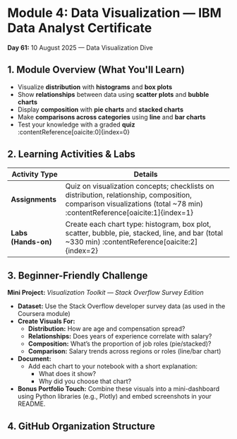 #  Module 4: Data Visualization — IBM Data Analyst Certificate

**Day 61:** 10 August 2025 — Data Visualization Dive

## 1. Module Overview (What You'll Learn)

- Visualize **distribution** with **histograms** and **box plots**
- Show **relationships** between data using **scatter plots** and **bubble charts**
- Display **composition** with **pie charts** and **stacked charts**
- Make **comparisons across categories** using **line** and **bar charts**
- Test your knowledge with a graded **quiz**  
:contentReference[oaicite:0]{index=0}

## 2. Learning Activities & Labs

| Activity Type | Details |
|---------------|---------|
| **Assignments** | Quiz on visualization concepts; checklists on distribution, relationship, composition, comparison visualizations (total ~78 min) :contentReference[oaicite:1]{index=1} |
| **Labs (Hands-on)** | Create each chart type: histogram, box plot, scatter, bubble, pie, stacked, line, and bar (total ~330 min) :contentReference[oaicite:2]{index=2} |


## 3. Beginner-Friendly Challenge

**Mini Project:** *Visualization Toolkit — Stack Overflow Survey Edition*

- **Dataset:** Use the Stack Overflow developer survey data (as used in the Coursera module)
- **Create Visuals For:**
  - **Distribution:** How are age and compensation spread?
  - **Relationships:** Does years of experience correlate with salary?
  - **Composition:** What’s the proportion of job roles (pie/stacked)?
  - **Comparison:** Salary trends across regions or roles (line/bar chart)
- **Document:**
  - Add each chart to your notebook with a short explanation:
    - What does it show?
    - Why did you choose that chart?
- **Bonus Portfolio Touch:** Combine these visuals into a mini-dashboard using Python libraries (e.g., Plotly) and embed screenshots in your README.


## 4. GitHub Organization Structure

